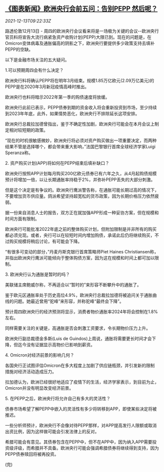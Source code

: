 <!--1639387862000-->
[《图表新闻》欧洲央行会前五问：告别PEPP 然后呢？](https://cn.reuters.com/article/graphic-eu-ecb-pepp-1213-idCNKBS2IS0NP)
------

<div><i>2021-12-13T09:22:33Z</i></div><p>路透伦敦12月13日 - 周四的欧洲央行会议看来将是一场极为关键的会议--欧洲央行官员料将宣告大流行病紧急资产收购计划(PEPP)大限已到。现在的问题是，在Omicron变体病毒及通胀偏高的阴影之下，欧洲央行要提供多少政策支持去填补PEPP的空缺。</p><p>以下是金融市场关注的五大疑问。</p><p>1.可以预期周四会有什么决定？</p><p>欧洲央行料将确认PEPP将在明年3月结束。规模1.85万亿欧元(2.09万亿美元)的PEPP是在2020年3月新冠疫情高峰时推出。</p><p>欧洲央行也料将暗示2022年第一季的购债速度将放缓。</p><p>欧洲央行此前已表示，PEPP债券到期的资金收入将会重新投资到市场，至少持续到2023年年底，此外，如果情势恶化，欧洲央行不排除延长这项安排。</p><p>欧洲央行总裁拉加德曾指出，鉴于不确定性加剧，欧洲央行可能会在本月会议上制定相对较短期的政策。</p><p>“现在的时机很敏感微妙，欧洲央行将必须对资产购买做出一项重要决定，而两种结果不管是选择哪个，都会带来重大影响，”法国巴黎银行首席全球经济学家Luigi Speranza称。</p><p>2. 资产购买计划(APP)将如何在PEPP结束后填补缺口？</p><p>欧洲央行按照APP计划每月购买200亿欧元债券已有六年之久，从4月起购债规模预计将增加一倍，以让长期通胀率持稳于2%，并弥补PEPP丢失的大部分刺激。</p><p>但是这个决定是有争议的。欧洲央行鹰派警告称，在通胀可能长期过高的情况下，不要增加货币供应量。鸽派希望坚持超宽松的货币政策，因为长期价格压力依然疲弱。</p><p>据一份来自消息人士的报告，双方正在就加强APP形成一种妥协方案，但在规模和时间方面有限制。</p><p>欧洲央行可能批准2022年底之前的整体购买计划，但附加限制是并非所有的购买都必须兑现。或者，央行可以在较短时间内增加购债，承诺此后仍将继续购买，不过购买规模将稍后讨论，有可能会下降。</p><p>“有很多可变动的部分，”丹麦丹斯克银行首席策略师Piet Haines Christiansen称，并指出欧洲央行鹰派可能倾向于整体购债方案，因为这在规模和时间上都可加以限制。</p><p>3. 欧洲央行认为通胀是暂时的吗？</p><p>美联储主席鲍威尔称，不再适合以“暂时的”来形容不断攀升中的通胀了。</p><p>鉴于欧元区通胀率处于历史高位4.9%，欧洲央行总裁拉加德将被追问关于通胀曲线的问题。她最近曾用“驼峰”来形容，并称驼峰“最终会下降”。</p><p>预计周四欧洲央行的经济预测将显示，消费者物价通胀率2024年将会控制在1.8%左右。</p><p>同样需要关注的关键是，高通胀是否会刺激工资要求，令长期物价压力上升。</p><p>欧洲央行副总裁德金多斯(Luis de Guindos)上周说，通胀将需要更长时间才会下降，但迄今没有证据显示高物价已影响到薪资。</p><p>4. Omicron对经济前景的影响几何？</p><p>各国央行正试图评估Omicron在多大程度上加剧了供应链瓶颈，并引发新的限制措施对经济活动造成压力。</p><p>拉加德认为，欧洲已经很好地适应了疫情下的生活，经济学家表示，到目前为止，Omicron并没有明显改变经济前景。</p><p>5. 在PEPP之后，欧洲央行将允许自己有多大的灵活性？</p><p>债券市场希望了解PEPP中嵌入的灵活性有多少将转移到APP，即使某些决定将被推迟。</p><p>一些分析师预计，欧洲央行不会像对待PEPP那样，对APP提高发行人限额或取消出资比例，因为这样做可能会引发法律上的反对。</p><p>希腊可能会有意见。其债券包含在PEPP中，但不在APP中，因为纳入APP需要投资级评级，而希腊并不具备。欧洲央行可能会强调希腊债券将继续得到支持，因为PEPP债券赎回将被再投资。</p><p>(完)</p>

